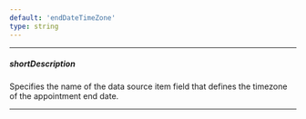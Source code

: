 ```yaml
---
default: 'endDateTimeZone'
type: string
---
```

---
##### shortDescription
Specifies the name of the data source item field that defines the timezone of the appointment end date.

---
